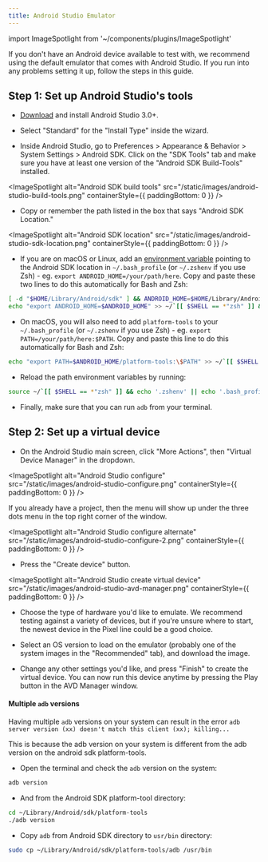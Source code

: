 ```yaml
---
title: Android Studio Emulator
---
```


import ImageSpotlight from '~/components/plugins/ImageSpotlight'

If you don't have an Android device available to test with, we recommend using the default emulator that comes with Android Studio. If you run into any problems setting it up, follow the steps in this guide.

## Step 1: Set up Android Studio's tools

- [Download](https://developer.android.com/studio) and install Android Studio 3.0+.

- Select "Standard" for the "Install Type" inside the wizard.

- Inside Android Studio, go to Preferences > Appearance & Behavior > System Settings > Android SDK. Click on the "SDK Tools" tab and make sure you have at least one version of the "Android SDK Build-Tools" installed.

<ImageSpotlight alt="Android SDK build tools" src="/static/images/android-studio-build-tools.png" containerStyle={{ paddingBottom: 0 }} />

- Copy or remember the path listed in the box that says "Android SDK Location."

<ImageSpotlight alt="Android SDK location" src="/static/images/android-studio-sdk-location.png" containerStyle={{ paddingBottom: 0 }} />

- If you are on macOS or Linux, add an [environment variable](https://developer.android.com/studio/command-line/variables#envar) pointing to the Android SDK location in `~/.bash_profile` (or `~/.zshenv` if you use Zsh) - eg. `export ANDROID_HOME=/your/path/here`. Copy and paste these two lines to do this automatically for Bash and Zsh:

```bash
[ -d "$HOME/Library/Android/sdk" ] && ANDROID_HOME=$HOME/Library/Android/sdk || ANDROID_HOME=$HOME/Android/Sdk
echo "export ANDROID_HOME=$ANDROID_HOME" >> ~/`[[ $SHELL == *"zsh" ]] && echo '.zshenv' || echo '.bash_profile'`
```

- On macOS, you will also need to add `platform-tools` to your `~/.bash_profile` (or `~/.zshenv` if you use Zsh) - eg. `export PATH=/your/path/here:$PATH`. Copy and paste this line to do this automatically for Bash and Zsh:

```bash
echo "export PATH=$ANDROID_HOME/platform-tools:\$PATH" >> ~/`[[ $SHELL == *"zsh" ]] && echo '.zshenv' || echo '.bash_profile'`
```

- Reload the path environment variables by running:

```bash
source ~/`[[ $SHELL == *"zsh" ]] && echo '.zshenv' || echo '.bash_profile'`
```

- Finally, make sure that you can run `adb` from your terminal.

## Step 2: Set up a virtual device

- On the Android Studio main screen, click "More Actions", then "Virtual Device Manager" in the dropdown.

<ImageSpotlight alt="Android Studio configure" src="/static/images/android-studio-configure.png" containerStyle={{ paddingBottom: 0 }} />

If you already have a project, then the menu will show up under the three dots menu in the top right corner of the window.

<ImageSpotlight alt="Android Studio configure alternate" src="/static/images/android-studio-configure-2.png" containerStyle={{ paddingBottom: 0 }} />

- Press the "Create device" button.

<ImageSpotlight alt="Android Studio create virtual device" src="/static/images/android-studio-avd-manager.png" containerStyle={{ paddingBottom: 0 }} />

- Choose the type of hardware you'd like to emulate. We recommend testing against a variety of devices, but if you're unsure where to start, the newest device in the Pixel line could be a good choice.

- Select an OS version to load on the emulator (probably one of the system images in the "Recommended" tab), and download the image.

- Change any other settings you'd like, and press "Finish" to create the virtual device. You can now run this device anytime by pressing the Play button in the AVD Manager window.

#### Multiple `adb` versions

Having multiple `adb` versions on your system can result in the error `adb server version (xx) doesn't match this client (xx); killing...`

This is because the adb version on your system is different from the adb version on the android sdk platform-tools.

- Open the terminal and check the `adb` version on the system:

```bash
adb version
```

- And from the Android SDK platform-tool directory:

```bash
cd ~/Library/Android/sdk/platform-tools
./adb version
```

- Copy `adb` from Android SDK directory to `usr/bin` directory:

```bash
sudo cp ~/Library/Android/sdk/platform-tools/adb /usr/bin
```
